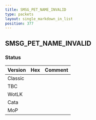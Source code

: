 ```yaml
---
title: SMSG_PET_NAME_INVALID
type: packets
layout: single_markdown_in_list
position: 377
---
```


## SMSG_PET_NAME_INVALID

### Status

Version    | Hex        | Comment
---------- | ---------- | ---------- 
Classic    |            |
TBC        |            |
WotLK      |            |
Cata       |            |
MoP        |            |
